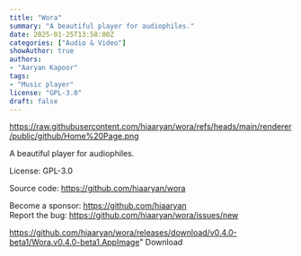 ```yaml
---
title: "Wora"
summary: "A beautiful player for audiophiles."
date: 2025-01-25T13:58:00Z
categories: ["Audio & Video"]
showAuthor: true
authors:
- "Aaryan Kapoor"
tags: 
- "Music player"
license: "GPL-3.0"
draft: false
---
```


https://raw.githubusercontent.com/hiaaryan/wora/refs/heads/main/renderer/public/github/Home%20Page.png

A beautiful player for audiophiles.

License: GPL-3.0

Source code: <https://github.com/hiaaryan/wora>  

Become a sponsor: <https://github.com/hiaaryan>  
Report the bug: <https://github.com/hiaaryan/wora/issues/new>  

https://github.com/hiaaryan/wora/releases/download/v0.4.0-beta1/Wora.v0.4.0-beta1.AppImage" 
Download


